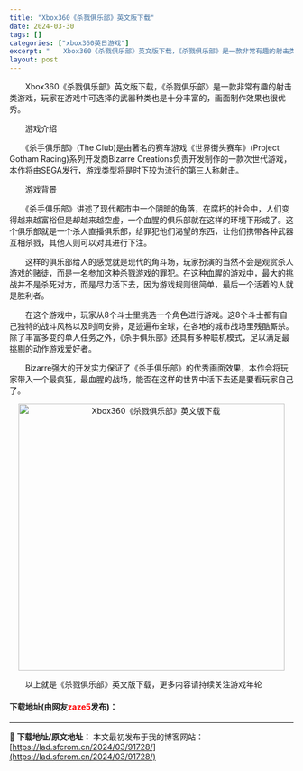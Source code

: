 ```yaml
---
title: "Xbox360《杀戮俱乐部》英文版下载"
date: 2024-03-30
tags: []
categories: ["xbox360英日游戏"]
excerpt: "　　Xbox360《杀戮俱乐部》英文版下载，《杀戮俱乐部》是一款非常有趣的射击类游戏，玩家在游戏中可选择的武器种类也是十分丰富的，画面制作效果也很优秀。 　　游戏介绍 　　《杀手俱乐部》(The Club)是由著名的赛车游戏《世界街头赛车》(Project Gotham Racing)系列开发商Bi&hellip;"
layout: post
---
```


 <p>　　Xbox360《杀戮俱乐部》英文版下载，《杀戮俱乐部》是一款非常有趣的射击类游戏，玩家在游戏中可选择的武器种类也是十分丰富的，画面制作效果也很优秀。</p> <p>　　游戏介绍</p> <p>　　《杀手俱乐部》(The Club)是由著名的赛车游戏《世界街头赛车》(Project Gotham Racing)系列开发商Bizarre Creations负责开发制作的一款次世代游戏，本作将由SEGA发行，游戏类型将是时下较为流行的第三人称射击。</p> <p>　　游戏背景</p> <p>　　《杀手俱乐部》讲述了现代都市中一个阴暗的角落，在腐朽的社会中，人们变得越来越富裕但是却越来越空虚，一个血腥的俱乐部就在这样的环境下形成了。这个俱乐部就是一个杀人直播俱乐部，给罪犯他们渴望的东西，让他们携带各种武器互相杀戮，其他人则可以对其进行下注。</p> <p>　　这样的俱乐部给人的感觉就是现代的角斗场，玩家扮演的当然不会是观赏杀人游戏的赌徒，而是一名参加这种杀戮游戏的罪犯。在这种血腥的游戏中，最大的挑战并不是杀死对方，而是尽力活下去，因为游戏规则很简单，最后一个活着的人就是胜利者。</p> <p>　　在这个游戏中，玩家从8个斗士里挑选一个角色进行游戏。这8个斗士都有自己独特的战斗风格以及时间安排，足迹遍布全球，在各地的城市战场里残酷厮杀。除了丰富多变的单人任务之外，《杀手俱乐部》还具有多种联机模式，足以满足最挑剔的动作游戏爱好者。</p> <p>　　Bizarre强大的开发实力保证了《杀手俱乐部》的优秀画面效果，本作会将玩家带入一个最疯狂，最血腥的战场，能否在这样的世界中活下去还是要看玩家自己了。</p> <p align="center"><img align="" border="0" src="https://lad.sfcrom.cn/wp-content/uploads/2024/03/20240330_6607d38c82a8f.jpg" width="472" alt="Xbox360《杀戮俱乐部》英文版下载" /></p> <p>　　以上就是《杀戮俱乐部》英文版下载，更多内容请持续关注游戏年轮</p> <p><h4>下载地址(由网友<font color="red">zaze5</font>发布)：</h4></p> 

---
📖 **下载地址/原文地址：** 本文最初发布于我的博客网站：[https://lad.sfcrom.cn/2024/03/91728/](https://lad.sfcrom.cn/2024/03/91728/)
